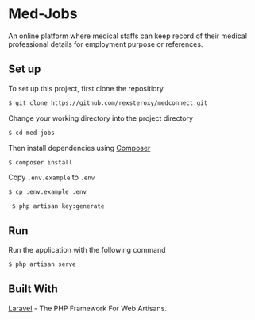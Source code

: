 
# Med-Jobs
An online platform where medical staffs can keep record of their medical professional details for employment purpose or references.

## Set up
To set up this project, first clone the repositiory
```bash
$ git clone https://github.com/rexsteroxy/medconnect.git
```

Change your working directory into the project directory
```bash
$ cd med-jobs
```

Then install dependencies using [Composer](https://getcomposer.org/doc/00-intro.md)
```bash
$ composer install
```

Copy `.env.example` to `.env`
```bash
$ cp .env.example .env
```

``` $ php artisan key:generate```

## Run
Run the application with the following command
```bash
$ php artisan serve
```



## Built With
[Laravel](https://laravel.com/) - The PHP Framework For Web Artisans.


